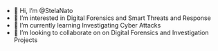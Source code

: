 - 👋 Hi, I’m @StelaNato
- 👀 I’m interested in Digital Forensics and Smart Threats and Response
- 🌱 I’m currently learning Investigating Cyber Attacks
- 💞️ I’m looking to collaborate on on Digital Forensics and Investigation Projects

<!---

--->
